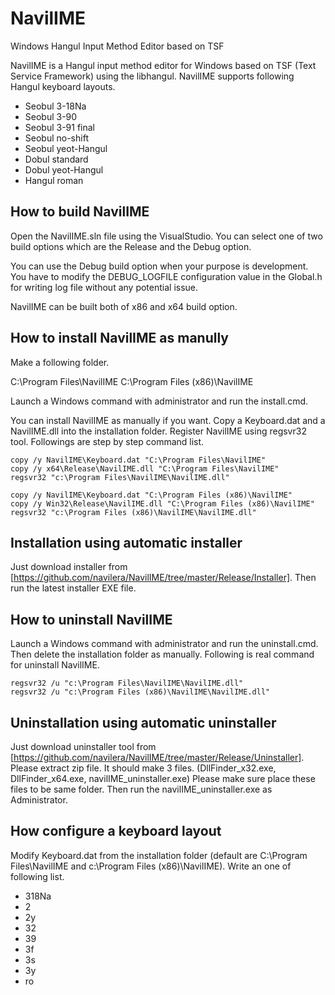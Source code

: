 # NavilIME
Windows Hangul Input Method Editor based on TSF

NavilIME is a Hangul input method editor for Windows based on TSF (Text Service Framework) using the libhangul. NavilIME supports following Hangul keyboard layouts.

* Seobul 3-18Na
* Seobul 3-90
* Seobul 3-91 final
* Seobul no-shift
* Seobul yeot-Hangul
* Dobul standard
* Dobul yeot-Hangul
* Hangul roman

## How to build NavilIME
Open the NavilIME.sln file using the VisualStudio. You can select one of two build options which are the Release and the Debug option.

You can use the Debug build option when your purpose is development. You have to modify the DEBUG_LOGFILE configuration value in the Global.h for writing log file without any potential issue.

NavilIME can be built both of x86 and x64 build option.

## How to install NavilIME as manully
Make a following folder.

C:\Program Files\NavilIME
C:\Program Files (x86)\NavilIME

Launch a Windows command with administrator and run the install.cmd.

You can install NavilIME as manually if you want. Copy a Keyboard.dat and a NavilIME.dll into the installation folder. Register NavilIME using regsvr32 tool. Followings are step by step command list.

```
copy /y NavilIME\Keyboard.dat "C:\Program Files\NavilIME"
copy /y x64\Release\NavilIME.dll "C:\Program Files\NavilIME"
regsvr32 "c:\Program Files\NavilIME\NavilIME.dll"

copy /y NavilIME\Keyboard.dat "C:\Program Files (x86)\NavilIME"
copy /y Win32\Release\NavilIME.dll "C:\Program Files (x86)\NavilIME"
regsvr32 "c:\Program Files (x86)\NavilIME\NavilIME.dll"
```

## Installation using automatic installer
Just download installer from [https://github.com/navilera/NavilIME/tree/master/Release/Installer].
Then run the latest installer EXE file.

## How to uninstall NavilIME
Launch a Windows command with administrator and run the uninstall.cmd. Then delete the installation folder as manually. Following is real command for uninstall NavilIME.

```
regsvr32 /u "c:\Program Files\NavilIME\NavilIME.dll"
regsvr32 /u "c:\Program Files (x86)\NavilIME\NavilIME.dll"
```

## Uninstallation using automatic uninstaller
Just download uninstaller tool from [https://github.com/navilera/NavilIME/tree/master/Release/Uninstaller].
Please extract zip file. It should make 3 files. (DllFinder_x32.exe, DllFinder_x64.exe, navilIME_uninstaller.exe) Please make sure place these files to be same folder.
Then run the navilIME_uninstaller.exe as Administrator.


## How configure a keyboard layout
Modify Keyboard.dat from the installation folder (default are C:\Program Files\NavilIME and c:\Program Files (x86)\NavilIME). Write an one of following list.

* 318Na
* 2
* 2y
* 32
* 39
* 3f
* 3s
* 3y
* ro



